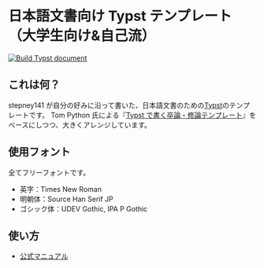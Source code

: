 # 日本語文書向け Typst テンプレート（大学生向け&自己流）

[![Build Typst document](https://github.com/stepney141/my_typst_template/actions/workflows/build.yaml/badge.svg)](https://github.com/stepney141/my_typst_template/actions/workflows/build.yaml)

## これは何？

stepney141 が自分の好みに沿って書いた、日本語文書のための[Typst](https://github.com/typst/typst)のテンプレートです。
Tom Python 氏による『[Typst で書く卒論・修論テンプレート](https://zenn.dev/chantakan/articles/ed80950004d145)』をベースにしつつ、大きくアレンジしています。

## 使用フォント

全てフリーフォントです。

- 英字：Times New Roman
- 明朝体：Source Han Serif JP
- ゴシック体：UDEV Gothic, IPA P Gothic

## 使い方

- [公式マニュアル](https://typst.app/docs/)
